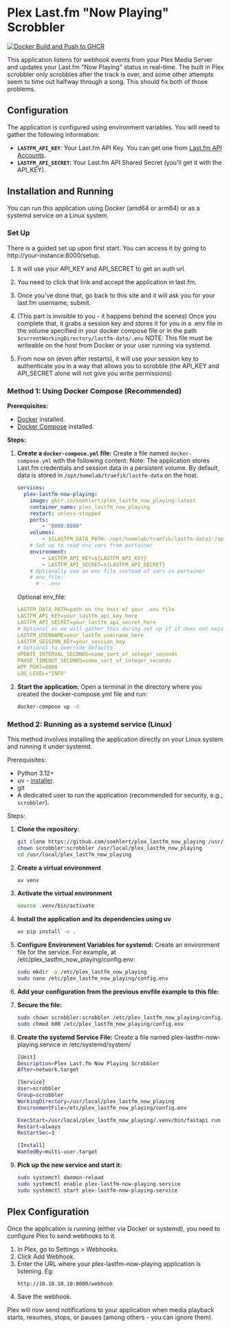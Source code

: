 # Plex Last.fm "Now Playing" Scrobbler
[![Docker Build and Push to GHCR](https://github.com/soehlert/plex_lastfm_now_playing/actions/workflows/docker-publish.yml/badge.svg)](https://github.com/soehlert/plex_lastfm_now_playing/actions/workflows/docker-publish.yml)

This application listens for webhook events from your Plex Media Server and updates your Last.fm "Now Playing" status in real-time. 
The built in Plex scrobbler only scrobbles after the track is over, and some other attempts seem to time out halfway through a song. 
This should fix both of those problems.

## Configuration

The application is configured using environment variables. You will need to gather the following information:

*   **`LASTFM_API_KEY`**: Your Last.fm API Key. You can get one from [Last.fm API Accounts](https://www.last.fm/api/account/create).
*   **`LASTFM_API_SECRET`**: Your Last.fm API Shared Secret (you'll get it with the API_KEY).

## Installation and Running

You can run this application using Docker (amd64 or arm64) or as a systemd service on a Linux system.

### Set Up
There is a guided set up upon first start. You can access it by going to http://your-instance:8000/setup. 

1. It will use your API_KEY and API_SECRET to get an auth url. 
2. You need to click that link and accept the application in last.fm. 
3. Once you've done that, go back to this site and it will ask you for your last.fm username; submit. 
4. (This part is invisible to you - it happens behind the scenes) Once you complete that, it grabs a session key and stores it
for you in a .env file in the volume specified in your docker compose file or in the path `$currentWorkingDirectory/lastfm-data/.env` NOTE: This file must be writeable on the host from Docker or your user running via systemd.

5. From now on (even after restarts), it will use your session key to authenticate you in a way that allows you to scrobble 
(the API_KEY and API_SECRET alone will not give you write permissions)

### Method 1: Using Docker Compose (Recommended)

**Prerequisites:**
*   [Docker](https://docs.docker.com/get-docker/) installed.
*   [Docker Compose](https://docs.docker.com/compose/install/) installed.

**Steps:**

1.  **Create a `docker-compose.yml` file:**
    Create a file named `docker-compose.yml` with the following content:
    Note: The application stores Last.fm credentials and session data in a persistent volume. By default, data is stored in `/opt/homelab/traefik/lastfm-data` on the host. 
    ```yaml
    services:
      plex-lastfm-now-playing:
        image: ghcr.io/soehlert/plex_lastfm_now_playing:latest
        container_name: plex_lastfm_now_playing
        restart: unless-stopped
        ports:
            - "8000:8000"
        volumes:
            - ${LASTFM_DATA_PATH:-/opt/homelab/traefik/lastfm-data}:/app/lastfm-data
        # Set up to read env vars from portainer
        environment:
            - LASTFM_API_KEY=${LASTFM_API_KEY}
            - LASTFM_API_SECRET=${LASTFM_API_SECRET}
        # Optionally use an env file instead of vars in portainer
        # env_file:
          # - .env
    ```
    Optional env_file:

    ```yaml
    LASTFM_DATA_PATH=path on the host of your .env file
    LASTFM_API_KEY=your_lastfm_api_key_here
    LASTFM_API_SECRET=your_lastfm_api_secret_here
    # Optional as we will gather this during set up if it does not exist (you likely don't want to set these on your own)
    LASTFM_USERNAME=your_lastfm_username_here
    LASTFM_SESSION_KEY=your_session_key
    # Optional to override defaults
    UPDATE_INTERVAL_SECONDS=some_sort_of_integer_seconds
    PAUSE_TIMEOUT_SECONDS=some_sort_of_integer_seconds
    APP_PORT=8000
    LOG_LEVEL="INFO"
    ```
2. **Start the application:**
   Open a terminal in the directory where you created the docker-compose.yml file and run:

    ```Bash
    docker-compose up -d
    ```

### Method 2: Running as a systemd service (Linux)
This method involves installing the application directly on your Linux system and running it under systemd.

Prerequisites:
* Python 3.12+
* uv - [installer](https://docs.astral.sh/uv/getting-started/installation/).
* git
* A dedicated user to run the application (recommended for security, e.g., `scrobbler`).

Steps:

1. **Clone the repository:**
    ```bash
    git clone https://github.com/soehlert/plex_lastfm_now_playing /usr/local/plex_lastfm_now_playing
    chown scrobbler:scrobbler /usr/local/plex_lastfm_now_playing
    cd /usr/local/plex_lastfm_now_playing
    ```
2. **Create a virtual environment**
    ```bash
    uv venv
    ```
3. **Activate the virtual environment**
    ```bash
    source .venv/bin/activate
    ```

4. **Install the application and its dependencies using uv**
    ```bash
    uv pip install -e .
    ```
5. **Configure Environment Variables for systemd:**
Create an environment file for the service. For example, at /etc/plex_lastfm_now_playing/config.env:
    ```bash
    sudo mkdir -p /etc/plex_lastfm_now_playing
    sudo nano /etc/plex_lastfm_now_playing/config.env
    ```
6. **Add your configuration from the previous envfile example to this file:**
7. **Secure the file:**
    ```bash
    sudo chown scrobbler:scrobbler /etc/plex_lastfm_now_playing/config.env
    sudo chmod 600 /etc/plex_lastfm_now_playing/config.env
    ```
8. **Create the systemd Service File:**
     Create a file named plex-lastfm-now-playing.service in /etc/systemd/system/
    ```bash
    [Unit]
    Description=Plex Last.fm Now Playing Scrobbler
    After=network.target
    
    [Service]
    User=scrobbler
    Group=scrobbler
    WorkingDirectory=/usr/local/plex_lastfm_now_playing
    EnvironmentFile=/etc/plex_lastfm_now_playing/config.env
   
    ExecStart=/usr/local/plex_lastfm_now_playing/.venv/bin/fastapi run src/plex_lastfm_now_playing/main.py --proxy-headers --port 8000
    Restart=always
    RestartSec=3
    
    [Install]
    WantedBy=multi-user.target
    ```
9. **Pick up the new service and start it:**
    ```bash
    sudo systemctl daemon-reload
    sudo systemctl enable plex-lastfm-now-playing.service
    sudo systemctl start plex-lastfm-now-playing.service
    ```
## Plex Configuration
Once the application is running (either via Docker or systemd), you need to configure Plex to send webhooks to it.

1. In Plex, go to Settings > Webhooks.
2. Click Add Webhook.
3. Enter the URL where your plex-lastfm-now-playing application is listening. Eg:
    ```bash
    http://10.10.10.10:8000/webhook
    ```
4. Save the webhook.

Plex will now send notifications to your application when media playback starts, resumes, stops, or pauses (among others - you can ignore them).

